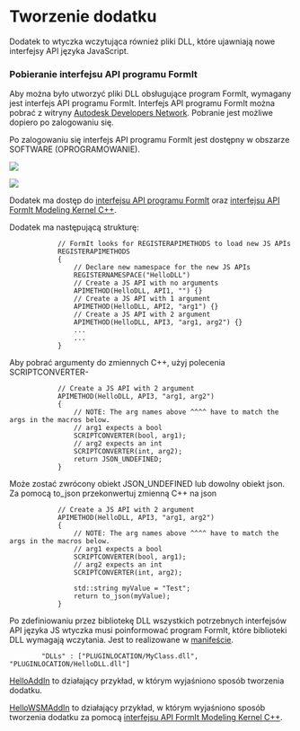 # Tworzenie dodatku

Dodatek to wtyczka wczytująca również pliki DLL, które ujawniają nowe interfejsy API języka JavaScript.&#x20;



### Pobieranie interfejsu API programu FormIt

Aby można było utworzyć pliki DLL obsługujące program FormIt, wymagany jest interfejs API programu FormIt. Interfejs API programu FormIt można pobrać z witryny [Autodesk Developers Network](https://www.autodesk.com/developer-network/overview). Pobranie jest możliwe dopiero po zalogowaniu się.&#x20;

Po zalogowaniu się interfejs API programu FormIt jest dostępny w obszarze SOFTWARE (OPROGRAMOWANIE).

&#x20;

![](https://formit3d.github.io/FormItExamplePlugins/docs/images/FormItAPIDownload.jpg)

![](https://formit3d.github.io/FormItExamplePlugins/docs/images/FormItAPIMenuItem.jpg)

Dodatek ma dostęp do [interfejsu API programu FormIt](https://formit3d.github.io/FormItExamplePlugins/docs/FormItCPPAPI/index.html) oraz [interfejsu API FormIt Modeling Kernel C++](https://formit3d.github.io/FormItExamplePlugins/docs/FormItCPPAPI/group\_\_mod\_\_wsm\_\_api\_\_ref.html).

Dodatek ma następującą strukturę:

```
            // FormIt looks for REGISTERAPIMETHODS to load new JS APIs
            REGISTERAPIMETHODS
            {
                // Declare new namespace for the new JS APIs
                REGISTERNAMESPACE("HelloDLL")
                // Create a JS API with no arguments
                APIMETHOD(HelloDLL, API1, "") {}
                // Create a JS API with 1 argument
                APIMETHOD(HelloDLL, API2, "arg1") {}
                // Create a JS API with 2 argument
                APIMETHOD(HelloDLL, API3, "arg1, arg2") {}
                ...
                ...
            }

```

Aby pobrać argumenty do zmiennych C++, użyj polecenia SCRIPTCONVERTER-

```
            // Create a JS API with 2 argument
            APIMETHOD(HelloDLL, API3, "arg1, arg2")
            {
                // NOTE: The arg names above ^^^^ have to match the args in the macros below.
                // arg1 expects a bool
                SCRIPTCONVERTER(bool, arg1);
                // arg2 expects an int
                SCRIPTCONVERTER(int, arg2);
                return JSON_UNDEFINED;
            }

```

Może zostać zwrócony obiekt JSON\_UNDEFINED lub dowolny obiekt json. Za pomocą to\_json przekonwertuj zmienną C++ na json

```
            // Create a JS API with 2 argument
            APIMETHOD(HelloDLL, API3, "arg1, arg2")
            {
                // NOTE: The arg names above ^^^^ have to match the args in the macros below.
                // arg1 expects a bool
                SCRIPTCONVERTER(bool, arg1);
                // arg2 expects an int
                SCRIPTCONVERTER(int, arg2);

                std::string myValue = "Test";
                return to_json(myValue);
            }

```

Po zdefiniowaniu przez bibliotekę DLL wszystkich potrzebnych interfejsów API języka JS wtyczka musi poinformować program FormIt, które biblioteki DLL wymagają wczytania. Jest to realizowane w [manifeście](https://github.com/FormIt3D/HelloAddIn/blob/main/v22\_0/manifest.json#L8).

```
        "DLLs" : ["PLUGINLOCATION/MyClass.dll", "PLUGINLOCATION/HelloDLL.dll"]

```

[HelloAddIn](https://github.com/FormIt3D/HelloAddIn) to działający przykład, w którym wyjaśniono sposób tworzenia dodatku.

[HelloWSMAddIn](https://github.com/FormIt3D/HelloWSMAddIn) to działający przykład, w którym wyjaśniono sposób tworzenia dodatku za pomocą [interfejsu API FormIt Modeling Kernel C++](https://formit3d.github.io/FormItExamplePlugins/docs/FormItCPPAPI/group\_\_mod\_\_wsm\_\_api\_\_ref.html).
